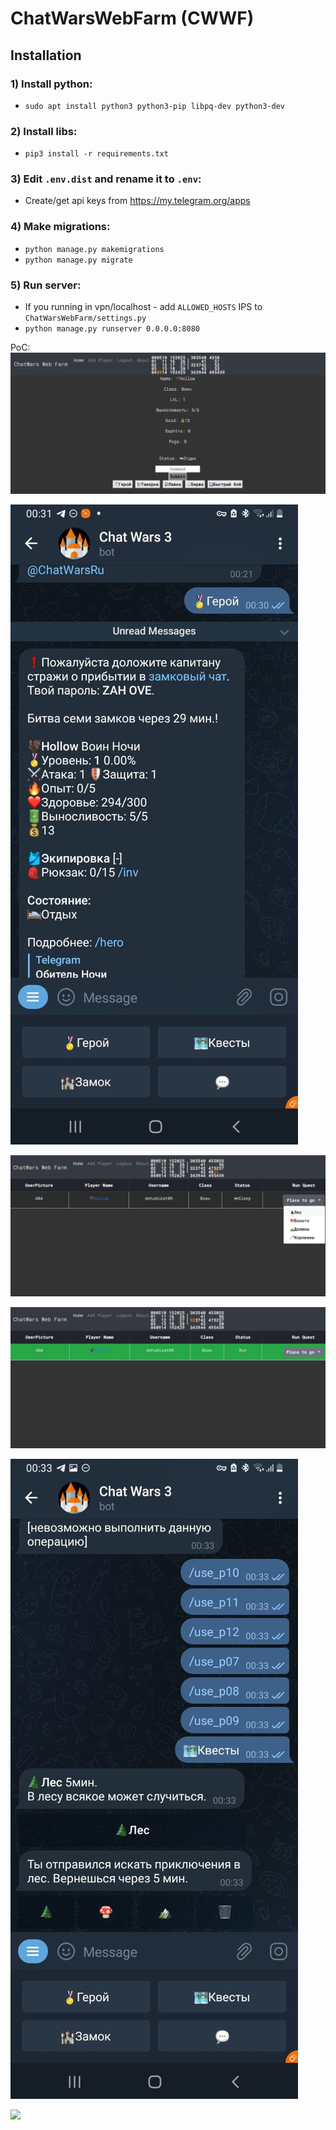 # ChatWarsWebFarm (CWWF)

## Installation 

### 1) Install python:
 * `sudo apt install python3 python3-pip libpq-dev python3-dev`
### 2) Install libs:
 * `pip3 install -r requirements.txt`
### 3) Edit `.env.dist` and rename it to `.env`:
 * Create/get api keys from https://my.telegram.org/apps
### 4) Make migrations:
 * `python manage.py makemigrations`
 * `python manage.py migrate`
### 5) Run server:
 * If you running in vpn/localhost - add `ALLOWED_HOSTS` IPS to `ChatWarsWebFarm/settings.py`
 * `python manage.py runserver 0.0.0.0:8080`

PoC:
![Player](https://github.com/justadoll/ChatWarsWebFarm/blob/main/git_pics/1.jpg?raw=true)

![TG Player](https://github.com/justadoll/ChatWarsWebFarm/blob/main/git_pics/2.jpg?raw=true)

![Run funcs](https://github.com/justadoll/ChatWarsWebFarm/blob/main/git_pics/3.jpg?raw=true)

![Running](https://github.com/justadoll/ChatWarsWebFarm/blob/main/git_pics/4.jpg?raw=true)

![TG Running](https://github.com/justadoll/ChatWarsWebFarm/blob/main/git_pics/5.jpg?raw=true)

![](https://komarev.com/ghpvc/?username=ChatWarsWebFarm&color=green&label=Views)
